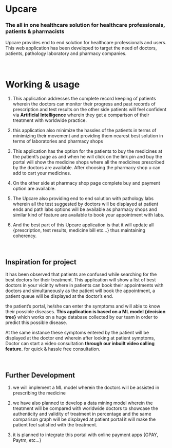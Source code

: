 # Upcare
<!--![l](https://github.com/adz0612/NotesPRO/blob/master/logo%26icons/Going%20through%20you%20notes%20made.png)-->

### The all in one healthcare solution for healthcare professionals, patients & pharmacists

Upcare provides end to end solution for healthcare professionals and users. This web application has been developed to target the need of doctors, patients, pathology laboratory and pharmacy companies.

<p>&nbsp;</p>

# Working & usage

1. This application addresses the complete record keeping of patients wherein the doctors can monitor their progress and past records of prescription and test results on the other side patients will feel confident via **Artificial Intelligence** wherein they get a comparison of their treatment with worldwide practice.

2.  this application also minimize the hassles of the patients in terms of minimizing their movement and providing them nearest best solution in terms of laboratories and pharmacy shops

3. This application has the option for the patients to buy the medicines at the patient’s page as and when he will click on the link pin and buy the portal will show the medicine shops where all the medicines prescribed by the doctors are available. After choosing the pharmacy shop u can add to cart your medicines.

4. On the other side at pharmacy shop page complete buy and payment option are available.

5. The Upcare also providing end to end solution with pathology labs wherein all the test suggested by doctors will be displayed at patient ends and path labs options will be available as pharmacy shops and similar kind of feature are available to book your appointment with labs. 

6. And the best part of this Upcare application is that it will update all {prescription, test results, medicine bill etc...} thus maintaining coherency.


<p>&nbsp;</p>

## Inspiration for project

It has been observed that patients are confused while searching for the best doctors for their treatment. This application will show a list of best doctors in your vicinity where in patients can book their appointments with doctors and simultaneously as the patient will book the appointment, a patient queue will be displayed at the doctor’s end.

the patient’s portal, he/she can enter the symptoms and will able to know their possible diseases. **This application is based on a ML model {decision tree}** which works on a huge database collected by our team in order to predict this possible disease.

At the same instance these symptoms entered by the patient will be displayed at the doctor end wherein after looking at patient symptoms, Doctor can start a video consultation **through our inbuilt video calling feature.** for quick & hassle free consultation.

<p>&nbsp;</p>


## Further Development
1. we will implement a ML model wherein the doctors will be assisted in prescribing the medicine

2. we have also planned to develop a data mining model wherein the treatment will be compared with worldwide doctors to showcase the authenticity and validity of treatment in percentage and the same comparison graph will be displayed at patient portal it will make the patient feel satisfied with the treatment.

3. it is planned to integrate this portal with online payment apps {GPAY, Paytm, etc...}

<p>&nbsp;</p>
<p>&nbsp;</p>




